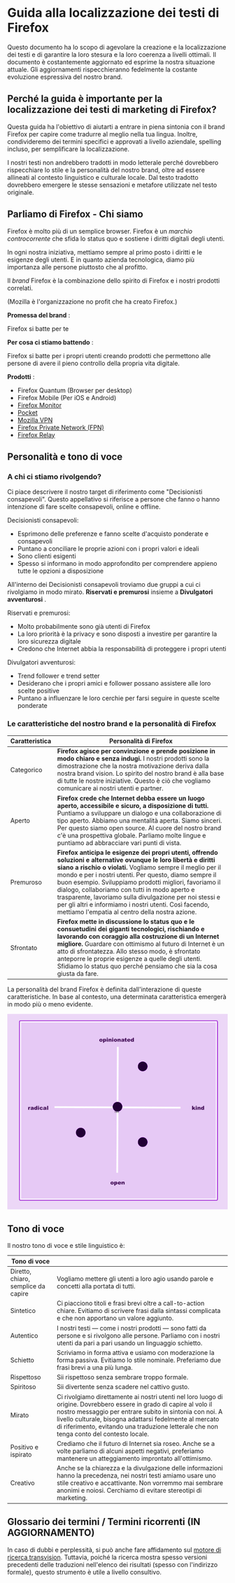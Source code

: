 Guida alla localizzazione dei testi di Firefox
==============================================

Questo documento ha lo scopo di agevolare la creazione e la localizzazione dei testi e di garantire la loro stesura e la loro coerenza a livelli ottimali. Il documento è costantemente aggiornato ed esprime la nostra situazione attuale. Gli aggiornamenti rispecchieranno fedelmente la costante evoluzione espressiva del nostro brand.

Perché la guida è importante per la localizzazione dei testi di marketing di Firefox?
-------------------------------------------------------------------------------------

Questa guida ha l'obiettivo di aiutarti a entrare in piena sintonia con il brand Firefox per capire come tradurre al meglio nella tua lingua. Inoltre, condivideremo dei termini specifici e approvati a livello aziendale, spelling incluso, per semplificare la localizzazione.

I nostri testi non andrebbero tradotti in modo letterale perché dovrebbero rispecchiare lo stile e la personalità del nostro brand, oltre ad essere allineati al contesto linguistico e culturale locale. Dal testo tradotto dovrebbero emergere le stesse sensazioni e metafore utilizzate nel testo originale.

Parliamo di Firefox \- Chi siamo
---------------------------------

Firefox è molto più di un semplice browser. Firefox è un *marchio controcorrente* che sfida lo status quo e sostiene i diritti digitali degli utenti.

In ogni nostra iniziativa, mettiamo sempre al primo posto i diritti e le esigenze degli utenti. E in quanto azienda tecnologica, diamo più importanza alle persone piuttosto che al profitto.

Il *brand* Firefox è la combinazione dello spirito di Firefox e i nostri prodotti correlati.

\(Mozilla è l'organizzazione no profit che ha creato Firefox.\)

**Promessa del brand** :

Firefox si batte per te

**Per cosa ci stiamo battendo** :

Firefox si batte per i propri utenti creando prodotti che permettono alle persone di avere il pieno controllo della propria vita digitale.

**Prodotti** :

* Firefox Quantum \(Browser per desktop\)
* Firefox Mobile \(Per iOS e Android\)
* [Firefox Monitor](https://monitor.firefox.com/)
* [Pocket](https://play.google.com/store/apps/)
* [Mozilla VPN](https://vpn.mozilla.org/)
* [Firefox Private Network \(FPN\)](https://fpn.firefox.com/)
* [Firefox Relay](https://relay.firefox.com/)

Personalità e tono di voce
--------------------------

### A chi ci stiamo rivolgendo?

Ci piace descrivere il nostro target di riferimento come "Decisionisti consapevoli". Questo appellativo si riferisce a persone che fanno o hanno intenzione di fare scelte consapevoli, online e offline.

Decisionisti consapevoli:

* Esprimono delle preferenze e fanno scelte d'acquisto ponderate e consapevoli
* Puntano a conciliare le proprie azioni con i propri valori e ideali
* Sono clienti esigenti
* Spesso si informano in modo approfondito per comprendere appieno tutte le opzioni a disposizione

All'interno dei Decisionisti consapevoli troviamo due gruppi a cui ci rivolgiamo in modo mirato. **Riservati e premurosi** insieme a **Divulgatori avventurosi** .

Riservati e premurosi:

* Molto probabilmente sono già utenti di Firefox
* La loro priorità è la privacy e sono disposti a investire per garantire la loro sicurezza digitale
* Credono che Internet abbia la responsabilità di proteggere i propri utenti

Divulgatori avventurosi:

* Trend follower e trend setter
* Desiderano che i propri amici e follower possano assistere alle loro scelte positive
* Puntano a influenzare le loro cerchie per farsi seguire in queste scelte ponderate

### Le caratteristiche del nostro brand e la personalità di Firefox

| **Caratteristica** |                                                                                                                                                                                                                                                  **Personalità di Firefox**                                                                                                                                                                                                                                                   |
|--------------------|-------------------------------------------------------------------------------------------------------------------------------------------------------------------------------------------------------------------------------------------------------------------------------------------------------------------------------------------------------------------------------------------------------------------------------------------------------------------------------------------------------------------------------|
| Categorico         | **Firefox agisce per convinzione e prende posizione in modo chiaro e senza indugi.** I nostri prodotti sono la dimostrazione che la nostra motivazione deriva dalla nostra brand vision. Lo spirito del nostro brand è alla base di tutte le nostre iniziative. Questo è ciò che vogliamo comunicare ai nostri utenti e partner.                                                                                                                                                                                              |
| Aperto             | **Firefox crede che Internet debba essere un luogo aperto, accessibile e sicuro, a disposizione di tutti.** Puntiamo a sviluppare un dialogo e una collaborazione di tipo aperto. Abbiamo una mentalità aperta. Siamo sinceri. Per questo siamo open source. Al cuore del nostro brand c'è una prospettiva globale. Parliamo molte lingue e puntiamo ad abbracciare vari punti di vista.                                                                                                                                      |
| Premuroso          | **Firefox anticipa le esigenze dei propri utenti, offrendo soluzioni e alternative ovunque le loro libertà e diritti siano a rischio o violati.** Vogliamo sempre il meglio per il mondo e per i nostri utenti. Per questo, diamo sempre il buon esempio. Sviluppiamo prodotti migliori, favoriamo il dialogo, collaboriamo con tutti in modo aperto e trasparente, lavoriamo sulla divulgazione per noi stessi e per gli altri e informiamo i nostri utenti. Così facendo, mettiamo l'empatia al centro della nostra azione. |
| Sfrontato          | **Firefox mette in discussione lo status quo e le consuetudini dei giganti tecnologici, rischiando e lavorando con coraggio alla costruzione di un Internet migliore.** Guardare con ottimismo al futuro di Internet è un atto di sfrontatezza. Allo stesso modo, è sfrontato anteporre le proprie esigenze a quelle degli utenti. Sfidiamo lo status quo perché pensiamo che sia la cosa giusta da fare.                                                                                                                     |

La personalità del brand Firefox è definita dall'interazione di queste caratteristiche. In base al contesto, una determinata caratteristica emergerà in modo più o meno evidente.

![Matrice della personalità di Firefox](../images/firefox_marketing/firefox_personality_en.png)

Tono di voce
------------

Il nostro tono di voce e stile linguistico è:

|            Tono di voce             |                                                                                                                                                                                                                                                                                                                                         |
|-------------------------------------|-----------------------------------------------------------------------------------------------------------------------------------------------------------------------------------------------------------------------------------------------------------------------------------------------------------------------------------------|
| Diretto, chiaro, semplice da capire | Vogliamo mettere gli utenti a loro agio usando parole e concetti alla portata di tutti.                                                                                                                                                                                                                                                 |
| Sintetico                           | Ci piacciono titoli e frasi brevi oltre a call\-to\-action chiare.  Evitiamo di scrivere frasi dalla sintassi complicata e che non apportano un valore aggiunto.                                                                                                                                                                      |
| Autentico                           | I nostri testi — come i nostri prodotti — sono fatti da persone e si rivolgono alle persone. Parliamo con i nostri utenti da pari a pari usando un linguaggio schietto.                                                                                                                                                                 |
| Schietto                            | Scriviamo in forma attiva e usiamo con moderazione la forma passiva. Evitiamo lo stile nominale. Preferiamo due frasi brevi a una più lunga.                                                                                                                                                                                            |
| Rispettoso                          | Sii rispettoso senza sembrare troppo formale.                                                                                                                                                                                                                                                                                           |
| Spiritoso                           | Sii divertente senza scadere nel cattivo gusto.                                                                                                                                                                                                                                                                                         |
| Mirato                              | Ci rivolgiamo direttamente ai nostri utenti nel loro luogo di origine. Dovrebbero essere in grado di capire al volo il nostro messaggio per entrare subito in sintonia con noi. A livello culturale, bisogna adattarsi fedelmente al mercato di riferimento, evitando una traduzione letterale che non tenga conto del contesto locale. |
| Positivo e ispirato                 | Crediamo che il futuro di Internet sia roseo. Anche se a volte parliamo di alcuni aspetti negativi, preferiamo mantenere un atteggiamento improntato all'ottimismo.                                                                                                                                                                     |
| Creativo                            | Anche se la chiarezza e la divulgazione delle informazioni hanno la precedenza, nei nostri testi amiamo usare uno stile creativo e accattivante. Non vorremmo mai sembrare anonimi e noiosi. Cerchiamo di evitare stereotipi di marketing.                                                                                              |

Glossario dei termini / Termini ricorrenti \(IN AGGIORNAMENTO\)
-----------------------------------------------------------------

In caso di dubbi e perplessità, si può anche fare affidamento sul [motore di ricerca transvision](https://transvision.mozfr.org/). Tuttavia, poiché la ricerca mostra spesso versioni precedenti delle traduzioni nell'elenco dei risultati \(spesso con l'indirizzo formale\), questo strumento è utile a livello consultivo.

